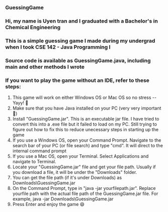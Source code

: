 ### GuessingGame
### Hi, my name is Uyen tran and I graduated with a Bachelor's in Chemical Engineering
### This is a simple guessing game I made during my undergrad when I took CSE 142 - Java Programming I
### Source code is available as GuessingGame.java, including main and other methods I wrote
### If you want to play the game without an IDE, refer to these steps:

1. This game will work on either Windows OS or Mac OS so no stress -- Yayy! 🥳
2. Make sure that you have Java installed on your PC (very very important 🫶)
3. Install "GuessingGame.jar". This is an executable jar file. I have tried to convert this into a .exe file but it failed to load on my PC.
   Still trying to figure out how to fix this to reduce unecessary steps in starting up the game
4. If you use a Windows OS, open your Command Prompt. Navigate to the search bar of your PC (or file search) and type "cmd". It will direct 
   to the internal command prompt
5. If you use a Mac OS, open your Terminal. Select Applications and navigate to Terminal.
6. Locate your "GuessingGame.jar" file and get your file path. Usually if you download a file, it will be under the "Downloads" folder.
7. You can get the file path (if it's under Downloads) as Downloads\GuessingGame.jar
8. On the Command Prompt, type in "java -jar yourfilepath.jar". Replace yourfile path with the actual file path of the GuessingGame.jar file.
   For example, java -jar Downloads\GuessingGame.jar
9. Press Enter and enjoy the game 😄   
